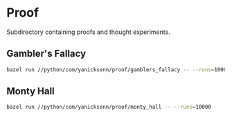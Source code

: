 # Proof

Subdirectory containing proofs and thought experiments.

## Gambler's Fallacy

```bash
bazel run //python/com/yanicksenn/proof/gamblers_fallacy -- --runs=10000
```

## Monty Hall

```bash
bazel run //python/com/yanicksenn/proof/monty_hall -- --runs=10000
```
